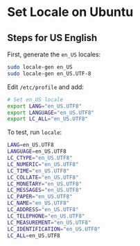 # Set Locale on Ubuntu

## Steps for US English

First, generate the `en_US` locales:

```sh
sudo locale-gen en_US
sudo locale-gen en_US.UTF-8
```

Edit `/etc/profile` and add:

```sh
# Set en_US locale
export LANG="en_US.UTF8"
export LANGUAGE="en_US.UTF8"
export LC_ALL="en_US.UTF8"
```

To test, run `locale`:

```sh
LANG=en_US.UTF8
LANGUAGE=en_US.UTF8
LC_CTYPE="en_US.UTF8"
LC_NUMERIC="en_US.UTF8"
LC_TIME="en_US.UTF8"
LC_COLLATE="en_US.UTF8"
LC_MONETARY="en_US.UTF8"
LC_MESSAGES="en_US.UTF8"
LC_PAPER="en_US.UTF8"
LC_NAME="en_US.UTF8"
LC_ADDRESS="en_US.UTF8"
LC_TELEPHONE="en_US.UTF8"
LC_MEASUREMENT="en_US.UTF8"
LC_IDENTIFICATION="en_US.UTF8"
LC_ALL=en_US.UTF8
```